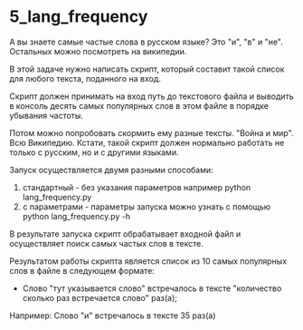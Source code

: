 # 5_lang_frequency

А вы знаете самые частые слова в русском языке? Это "и", "в" и "не". Остальных можно посмотреть на википедии.

В этой задаче нужно написать скрипт, который составит такой список для любого текста, поданного на вход.

Скрипт должен принимать на вход путь до текстового файла и выводить в консоль десять самых популярных слов в этом файле в порядке убывания частоты.

Потом можно попробовать скормить ему разные тексты. "Война и мир". Всю Википедию. Кстати, такой скрипт должен нормально работать не только с русским, но и с другими языками.

Запуск осуществляется двумя разными способами:
  1. стандартный - без указания параметров например python lang_frequency.py
  2. c параметрами - параметры запуска можно узнать с помощью python lang_frequency.py -h

В результате запуска скрипт обрабатывает входной файл и осуществляет поиск самых частых слов в тексте.

Результатом работы скрипта является список из 10 самых популярных слов в файле в следующем формате:

* Слово "тут указывается слово" встречалось в тексте "количество сколько раз встречается слово" раз(а);

Например: Слово "и" встречалось в тексте 35 раз(а)
